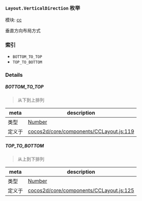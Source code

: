 ### `Layout.VerticalDirection` 枚举



模块: [cc](../modules/cc.md)


垂直方向布局方式


### 索引
  - `BOTTOM_TO_TOP`
  - `TOP_TO_BOTTOM`

### Details


##### BOTTOM_TO_TOP

> 从下到上排列

| meta | description |
|------|-------------|
| 类型 | <a href="https://developer.mozilla.org/en/JavaScript/Reference/Global_Objects/Number" class="crosslink external" target="_blank">Number</a> |
| 定义于 | [cocos2d/core/components/CCLayout.js:119](https://github.com/cocos-creator/engine/blob/b4415d3f111db35eb92e588d63bcb560003ea469/cocos2d/core/components/CCLayout.js#L119) |



##### TOP_TO_BOTTOM

> 从上到下排列

| meta | description |
|------|-------------|
| 类型 | <a href="https://developer.mozilla.org/en/JavaScript/Reference/Global_Objects/Number" class="crosslink external" target="_blank">Number</a> |
| 定义于 | [cocos2d/core/components/CCLayout.js:125](https://github.com/cocos-creator/engine/blob/b4415d3f111db35eb92e588d63bcb560003ea469/cocos2d/core/components/CCLayout.js#L125) |


